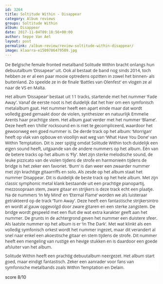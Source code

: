 ```yaml
---
id: 3264
title: Soltitude Within - Disappear
category: Album reviews
groups: Soltitude Within
album: Disappear
date: 2017-11-04T09:18:56+00:00
author: Seppe Van Ael
layout: post
permalink: /album-review/review-soltitude-within-disappear/
image: klaarra-e1509786479509.jpg
---
```

<p style="background: white; margin: 7.5pt 0cm 7.5pt 0cm;">
  <span style="font-size: 10.5pt; font-family: 'Open Sans','serif'; color: #2e2e2e;">De Belgische female fronted metalband Solitude Within bracht onlangs hun debuutalbum ‘Dissapear’ uit. Ook al bestaat de band nog sinds 2014, toch hebben ze er al een paar mooie optredens opzitten in zowel het binnen- als buitenland. Zo speelde ze in de finale ‘Battles van Olenfest’ en vlogen ze al naar de VS en Malta.</span>
</p>

<p style="background: white; margin: 7.5pt 0cm 7.5pt 0cm;">
  <span style="font-size: 10.5pt; font-family: 'Open Sans','serif'; color: #2e2e2e;">Het album ‘Dissapear’ bestaat uit 11 tracks, startende met het nummer ‘Fade Away’. Vanaf de eerste noot is het duidelijk dat het hier om een symfonisch metalalbum gaat. Het nummer heeft een apart einde maar dat wordt volledig goed gemaakt door de violen, synthesizer en natuurlijk Emmelie Arents haar prachtige stem. Het album gaat verder met het nummer ‘Blame’. Deze heeft een ‘chille’ rocksound en is niet te gecompliceerd, waardoor het gewoonweg een goed nummer is. De derde track op het album: ‘Morrigan’ heeft op vlak van opbouw en vioollijn wat weg van ‘What Have You Done’ van Within Temptation. Dit is zeer spijtig omdat Solitude Within toch duidelijk een eigen sound heeft, uitgaande van de andere nummers op het album. Één van de betere tracks op het album is ‘Fly’. Met zijn sterke melodische sound, de leuke pizzicato van de violen tijdens de strofe en harmonieën tijdens de bridge is het zeker een favoriet. ‘Burn’ is dan weer een zwaarder nummer met zijn krachtige gitaarriffs en solo. Als zesde op het album staat het nummer Disappear. Dit is duidelijk de beste track op het hele album. Met zijn classic symphonic metal klank bestaande uit een prachtige pianopartij, mezzosopraan stem, zware gitaar en strijkers is deze track echt een plaatje. Na de nummers ‘In My Mind’ en ‘Eternal Flame’ worden we als luisteraar getrakteerd op de track ‘Turn Away’. Deze heeft een fantastische strijkersintro en wordt al gauw opgevolgd door zware gitaren en een sterke zangstem. De bridge wordt gespeeld met een fluit die wat extra karakter geeft aan het nummer. De grunts in de achtergrond geven het nummer een duistere sfeer. Als laatste nummer op het album is er ‘In The Dark’. Met wat klinkt als een volledig symfonisch orkest wordt het nummer ingezet, maar dit verandert al snel naar enkel een akoestische gitaar en stem tijdens de strofe. Dit nummer heeft een mengeling van rustige en hevige stukken en is daardoor een goede afsluiter van het album.</span>
</p>

<p style="background: white; margin: 7.5pt 0cm 7.5pt 0cm;">
  <span style="font-size: 10.5pt; font-family: 'Open Sans','serif'; color: #2e2e2e;">Solitude Within heeft een prachtig debuutalbum neergezet. Het album start goed, maar eindigt fantastisch. Zeker een aanrader voor fans van symfonische metalbands zoals Within Temptation en Delain.</span>
</p>

score 8/10

&nbsp;